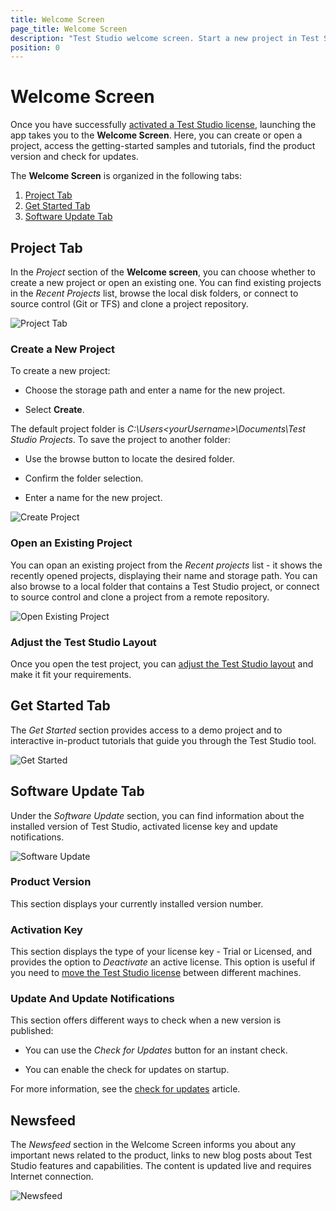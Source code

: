 ```yaml
---
title: Welcome Screen
page_title: Welcome Screen
description: "Test Studio welcome screen. Start a new project in Test Studio. Open an existing project in Test Studio. Get started with Test Studio. Update Test Studio. Check/Find Test Studio version. News related to Test Studio. New Test Studio blogs"
position: 0
---
```

# Welcome Screen

Once you have successfully <a href="/prerequisites/license-activation/activating-your-license" target="_blank">activated a Test Studio license</a>, launching the app takes you to the **Welcome Screen**. Here, you can create or open a project, access the getting-started samples and tutorials, find the product version and check for updates.

The **Welcome Screen** is organized in the following tabs:

1. [Project Tab](#project-tab)
2. [Get Started Tab](#get-started)
3. [Software Update Tab](#software-update)

## Project Tab

In the _Project_ section of the **Welcome screen**, you can choose whether to create a new project or open an existing one. You can find existing projects in the _Recent Projects_ list, browse the local disk folders, or connect to source control (Git or TFS) and clone a project repository.

![Project Tab][1]

### Create a New Project

To create a new project:

* Choose the storage path and enter a name for the new project.

* Select **Create**.

The default project folder is _C:\Users\<yourUsername>\Documents\Test Studio Projects_. To save the project to another folder:

* Use the browse button to locate the desired folder.

* Confirm the folder selection.

* Enter a name for the new project.

![Create Project][2]

### Open an Existing Project

You can opan an existing project from the *Recent projects* list - it shows the recently opened projects, displaying their name and storage path. You can also browse to a local folder that contains a Test Studio project, or connect to source control and clone a project from a remote repository.

![Open Existing Project][4]

### Adjust the Test Studio Layout

Once you open the test project, you can <a href ="/automated-tests/customize-project/custom-layout" target="_blank">adjust the Test Studio layout</a> and make it fit your requirements.

## Get Started Tab

The *Get Started* section provides access to а demo project and to interactive in-product tutorials that guide you through the Test Studio tool.

![Get Started][5]

## Software Update Tab

Under the _Software Update_ section, you can find information about the installed version of Test Studio, activated license key and update notifications.

![Software Update][6]

### Product Version

This section displays your currently installed version number.

### Activation Key

This section displays the type of your license key - Trial or Licensed, and provides the option to _Deactivate_ an active license. This option is useful if you need to <a href ="/knowledge-base/activation-kb/swap-license" target="_blank">move the Test Studio license</a> between different machines.

### Update And Update Notifications

This section offers different ways to check when a new version is published:

* You can use the _Check for Updates_ button for an instant check.

* You can enable the check for updates on startup.

For more information, see the <a href="/getting-started/installation/check-for-updates" target="_blank">check for updates</a> article.

## Newsfeed

The *Newsfeed* section in the Welcome Screen informs you about any important news related to the product, links to new blog posts about Test Studio features and capabilities. The content is updated live and requires Internet connection.

![Newsfeed][7]

[1]: /img/automated-tests/customize-project/welcome-screen/fig1.png
[2]: /img/automated-tests/customize-project/welcome-screen/fig2.png
[3]: /img/automated-tests/customize-project/welcome-screen/fig3.png
[4]: /img/automated-tests/customize-project/welcome-screen/fig4.png
[5]: /img/automated-tests/customize-project/welcome-screen/fig5.png
[6]: /img/automated-tests/customize-project/welcome-screen/fig6.png
[7]: /img/automated-tests/customize-project/welcome-screen/fig7.png
